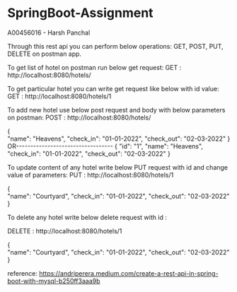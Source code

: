 # SpringBoot-Assignment
A00456016 - Harsh Panchal

Through this rest api you can perform below operations:
GET, POST, PUT, DELETE on postman app.

To get list of hotel on postman run below get request:
GET : http://localhost:8080/hotels/

To get particular hotel you can write get request like below with id value:
GET : http://localhost:8080/hotels/1

To add new hotel use below post request and body with below parameters on postman:
POST : http://localhost:8080/hotels/

{ 	
    "name": "Heavens",
    "check_in": "01-01-2022",
    "check_out": "02-03-2022"
}
OR----------------------------------
{
    "id": "1",
    "name": "Heavens",
    "check_in": "01-01-2022",
    "check_out": "02-03-2022"
}

To update content of any hotel write below PUT request with id and change value of parameters:
PUT : http://localhost:8080/hotels/1

{ 	
    "name": "Courtyard",
    "check_in": "01-01-2022",
    "check_out": "02-03-2022"
}

To delete any hotel write below delete request with id :

DELETE : http://localhost:8080/hotels/1

{ 	
    "name": "Courtyard",
    "check_in": "01-01-2022",
    "check_out": "02-03-2022"
}

reference: https://andriperera.medium.com/create-a-rest-api-in-spring-boot-with-mysql-b250ff3aaa9b

